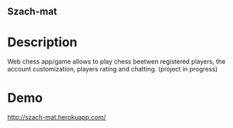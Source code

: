## Szach-mat

# Description
Web chess app/game allows to play chess beetwen registered players, the account customization, players rating and chatting. (project in progress)

# Demo
http://szach-mat.herokuapp.com/
